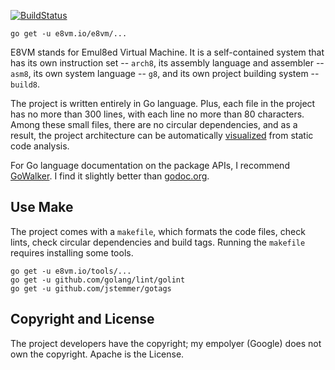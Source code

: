 [![BuildStatus](https://travis-ci.org/e8vm/e8vm.png?branch=master)](https://travis-ci.org/h8liu/e8vm)

```
go get -u e8vm.io/e8vm/...
```

E8VM stands for Emul8ed Virtual Machine. It is a self-contained system
that has its own instruction set -- `arch8`, its assembly language and
assembler -- `asm8`, its own system language -- `g8`, and its own
project building system -- `build8`.

The project is written entirely in Go language. Plus, each file in the
project has no more than 300 lines, with each line no more than 80
characters. Among these small files, there are no circular
dependencies, and as a result, the project architecture can be
automatically [visualized](http://8k.lonnie.io) from static code
analysis.

For Go language documentation on the package APIs, I recommend
[GoWalker](https://gowalker.org/e8vm.io/e8vm). I find it slightly
better than [godoc.org](https://godoc.org/e8vm.io/e8vm).

## Use Make

The project comes with a `makefile`, which formats the code files,
check lints, check circular dependencies and build tags. Running the
`makefile` requires installing some tools.

```
go get -u e8vm.io/tools/...
go get -u github.com/golang/lint/golint
go get -u github.com/jstemmer/gotags
```

## Copyright and License

The project developers have the copyright; my empolyer (Google) does
not own the copyright. Apache is the License.
